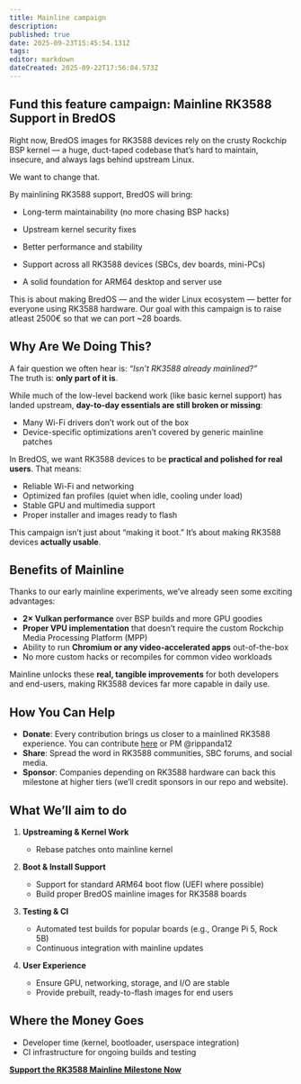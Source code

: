 ```yaml
---
title: Mainline campaign
description:
published: true
date: 2025-09-23T15:45:54.131Z
tags:
editor: markdown
dateCreated: 2025-09-22T17:56:04.573Z
---
```


## Fund this feature campaign: Mainline RK3588 Support in BredOS

Right now, BredOS images for RK3588 devices rely on the crusty Rockchip BSP kernel — a huge, duct-taped codebase that’s hard to maintain, insecure, and always lags behind upstream Linux.

We want to change that.

By mainlining RK3588 support, BredOS will bring:

- Long-term maintainability (no more chasing BSP hacks)

- Upstream kernel security fixes

- Better performance and stability

- Support across all RK3588 devices (SBCs, dev boards, mini-PCs)

- A solid foundation for ARM64 desktop and server use

This is about making BredOS — and the wider Linux ecosystem — better for everyone using RK3588 hardware.
Our goal with this campaign is to raise atleast 2500€ so that we can port ~28 boards.

## Why Are We Doing This?

A fair question we often hear is: _“Isn’t RK3588 already mainlined?”_\
The truth is: **only part of it is**.

While much of the low-level backend work (like basic kernel support) has landed upstream, **day-to-day essentials are still broken or missing**:

- Many Wi-Fi drivers don’t work out of the box
- Device-specific optimizations aren’t covered by generic mainline patches

In BredOS, we want RK3588 devices to be **practical and polished for real users**. That means:

- Reliable Wi-Fi and networking
- Optimized fan profiles (quiet when idle, cooling under load)
- Stable GPU and multimedia support
- Proper installer and images ready to flash

This campaign isn’t just about “making it boot.” It’s about making RK3588 devices **actually usable**.

## Benefits of Mainline

Thanks to our early mainline experiments, we’ve already seen some exciting advantages:

- **2× Vulkan performance** over BSP builds and more GPU goodies
- **Proper VPU implementation** that doesn’t require the custom Rockchip Media Processing Platform (MPP)
- Ability to run **Chromium or any video-accelerated apps** out-of-the-box
- No more custom hacks or recompiles for common video workloads

Mainline unlocks these **real, tangible improvements** for both developers and end-users, making RK3588 devices far more capable in daily use.

## How You Can Help

- **Donate**: Every contribution brings us closer to a mainlined RK3588 experience. You can contribute [here](https://ko-fi.com/Z8Z3I4J0P) or PM @rippanda12
- **Share**: Spread the word in RK3588 communities, SBC forums, and social media.
- **Sponsor**: Companies depending on RK3588 hardware can back this milestone at higher tiers (we’ll credit sponsors in our repo and website).

## What We’ll aim to do

1. **Upstreaming & Kernel Work**
   - Rebase patches onto mainline kernel

2. **Boot & Install Support**
   - Support for standard ARM64 boot flow (UEFI where possible)
   - Build proper BredOS mainline images for RK3588 boards

3. **Testing & CI**
   - Automated test builds for popular boards (e.g., Orange Pi 5, Rock 5B)
   - Continuous integration with mainline updates

4. **User Experience**
   - Ensure GPU, networking, storage, and I/O are stable
   - Provide prebuilt, ready-to-flash images for end users

## Where the Money Goes

- Developer time (kernel, bootloader, userspace integration)
- CI infrastructure for ongoing builds and testing

**[Support the RK3588 Mainline Milestone Now](https://ko-fi.com/Z8Z3I4J0P)**
